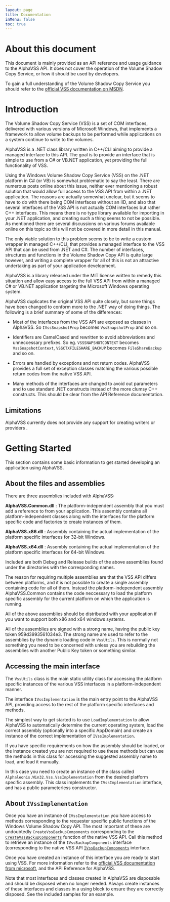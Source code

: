 ```yaml
---
layout: page
title: Documentation
inMenu: false
toc: true
---
```

# About this document

This document is mainly provided as an API reference and usage guidance to the AlphaVSS API. It does not cover the operation of the Volume Shadow Copy Service, or how it should be used by developers.

To gain a full understanding of the Volume Shadow Copy Service you should refer to the [official VSS documentation on MSDN](http://msdn.microsoft.com/en-us/library/bb968832(VS.85).aspx). 

# Introduction

The Volume Shadow Copy Service (VSS) is a set of COM interfaces, delivered with various versions of Microsoft Windows, that implements a framework to allow volume backups to be performed while applications on a system continue to write to the volumes.

AlphaVSS is a .NET class library written in C++/CLI aiming to provide a managed interface to this API. The goal is to provide an interface that is simple to use from a C# or VB.NET application, yet providing the full functionality of VSS.

Using the Windows Volume Shadow Copy Service (VSS) on the .NET platform in C# (or VB) is somewhat problematic to say the least. There are numerous posts online about this issue, neither ever mentioning a robust solution that would allow full access to the VSS API from within a .NET application. The reasons are actually somewhat unclear, but it seems to have to do with there being COM interfaces without an IID, and also that several interfaces of the VSS API is not actually COM interfaces but rather C++ interfaces. This means there is no type library available for importing in your .NET application, and creating such a thing seems to not be possible. As mentioned there are several discussions on various forums available online on this topic so this will not be covered in more detail in this manual.

The only viable solution to this problem seems to be to write a custom wrapper in managed C++/CLI, that provides a managed interface to the VSS API that can be used from .NET and C#. The number of interfaces, structures and functions in the Volume Shadow Copy API is quite large however, and writing a complete wrapper for all of this is not an attractive undertaking as part of your application development.

AlphaVSS is a library released under the MIT license written to remedy this situation and allow easy access to the full VSS API from within a managed C# or VB.NET application targeting the Microsoft Windows operating system.

AlphaVSS duplicates the original VSS API quite closely, but some things have been changed to conform more to the .NET way of doing things. The following is a brief summary of some of the differences:

* Most of the interfaces from the VSS API are exposed as classes in AlphaVSS. So `IVssSnapshotProp` becomes `VssSnapshotProp` and so on.

* Identifiers are CamelCased and rewritten to avoid abbreviations and unneccessary prefixes. So eg. `VSSSNAPSHOTCONTEXT` becomes `VssSnapshotContext`, `VSSCTXFILESHARE_BACKUP` becomes `FileShareBackup` and so on.

* Errors are handled by exceptions and not return codes. AlphaVSS provides a full set of exception classes matching the various possible return codes from the native VSS API.

* Many methods of the interfaces are changed to avoid out parameters and to use standard .NET constructs instead of the more clumsy C++ constructs. This should be clear from the API Reference documentation.

## Limitations

AlphaVSS currently does not provide any support for creating writers or providers .

# Getting Started
  
This section contains some basic information to get started developing an application using AlphaVSS.

## About the files and assemblies

There are three assemblies included with AlphaVSS:

**AlphaVSS.Common.dll**
: The platform-independent assembly that you must add a reference to from your application. This assembly contains all platform-independent classes along with the interfaces for the platform specific code and factories to create instances of them. 

**AlphaVSS.x86.dll**
: Assembly containing the actual implementation of the platform specific interfaces for 32-bit Windows. 

**AlphaVSS.x64.dll**
: Assembly containing the actual implementation of the platform specific interfaces for 64-bit Windows. 

Included are both Debug and Release builds of the above assemblies found under the directories with the corresponding names. 

The reason for requiring multiple assemblies are that the VSS API differs between platforms, and it is not possible to create a single assembly containing code for all of them. Instead the platform-independent assembly AlphaVSS.Common contains the code neccessary to load the platform specific assembly for the current platform on which the application is running.

All of the above assemblies should be distributed with your application if you want to support both x86 and x64 windows systems.

All of the assemblies are signed with a strong name, having the public key token 959d3993561034e3. The strong name are used to refer to the assemblies by the dynamic loading code in `VssUtils`. This is normally not something you need to be concerned with unless you are rebuilding the assemblies with another Public Key token or something similar.

 
## Accessing the main interface

The `VssUtils` class is the main static utility class for accessing the platform specific instances of the various VSS interfaces in a platform-independent manner.

The interface `IVssImplementation` is the main entry point to the AlphaVSS API, providing access to the rest of the platform specific interfaces and methods.

The simplest way to get started is to use `LoadImplementation` to allow AlphaVSS to automatically determine the current operating system, load the correct assembly (optionally into a specific AppDomain) and create an instance of the correct implementation of `IVssImplementation`.

If you have specific requirements on how the assembly should be loaded, or the instance created you are not required to use these methods but can use the methods in this class for accessing the suggested assembly name to load, and load it manually.

In this case you need to create an instance of the class called `Alphaleonis.Win32.Vss.VssImplementation` from the desired platform specific assembly. This class implements the `IVssImplementation` interface, and has a public parameterless constructor. 

## About `IVssImplementation`

Once you have an instance of `IVssImplementation` you have access to methods corresponding to the requester specific public functions of the Windows Volume Shadow Copy API. The most important of these are undoubtedly `CreateVssBackupComponents` corresponding to the [`CreateVssBackupComponents`](http://msdn.microsoft.com/en-us/library/aa381517(VS.85).aspx) function of the native VSS API. Call this method to retrieve an instance of the `IVssBackupComponents` interface (corresponding to the native VSS API [`IVssBackupComponents`](http://msdn.microsoft.com/en-us/library/aa382175(VS.85).aspx) interface.

Once you have created an instance of this interface you are ready to start using VSS. For more information refer to the [official VSS documentation from microsoft](http://msdn.microsoft.com/en-us/library/aa382175(VS.85).aspx), and the API Reference for AlphaVSS.

Note that most interfaces and classes created in AlphaVSS are disposable and should be disposed when no longer needed. Always create instances of these interfaces and classes in a using block to ensure they are correctly disposed. See the included samples for an example. 
